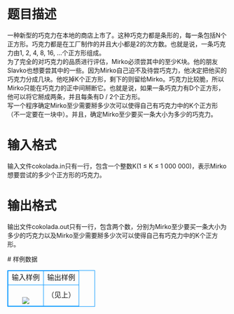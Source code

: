 # 

 
 # 题目描述 
<p>
	一种新型的巧克力在本地的商店上市了。这种巧克力都是条形的，每一条包括N个正方形。巧克力都是在工厂制作的并且大小都是2的次方数。也就是说，一条巧克力由1, 2, 4, 8, 16, ...个正方形组成。<br>	为了完全的对巧克力的品质进行评估，Mirko必须尝其中的至少K块。他的朋友Slavko也想要尝其中的一些。因为Mirko自己迫不及待尝巧克力，他决定把他买的巧克力分成几块。他吃掉K个正方形，剩下的则留给Mirko。巧克力比较脆，所以Mirko只能在巧克力的正中间掰断它。也就是说，如果一条巧克力有D个正方形，他可以将它掰成两条，并且每条有D / 2个正方形。<br>	写一个程序确定Mirko至少需要掰多少次可以使得自己有巧克力中的K个正方形（不一定要在一块中）。并且，确定Mirko至少要买一条大小为多少的巧克力。</p> 

 
 # 输入格式 
<p>
	输入文件cokolada.in只有一行，包含一个整数K(1 ≤ K ≤ 1 000 000)，表示Mirko想要尝试的多少个正方形的巧克力。</p> 

 
 # 输出格式 
<p>
	输出文件cokolada.out只有一行，包含两个数，分别为Mirko至少要买一条大小为多少的巧克力以及Mirko至少需要掰多少次可以使得自己有巧克力中的K个正方形。</p> 
# 样例数据
<style>
        table,table tr th, table tr td { border:1px solid #0094ff; }
        table { width: 200px; min-height: 25px; line-height: 25px; text-align: center; border-collapse: collapse;}   
    </style>
<table>
	<tr>
		<td>输入样例</td>
		<td>输出样例</td>
	</tr>
<tr><td><br><img src="/source/joyoi/tyvj-2836/img/aHR0cDovL3d3dy5qb3lvaS5jbi9wcm9ibGVtL3R5dmotMjgzNi9wcm9ibGVtc19pbWFnZXMvMzM2OS9wZy5qcGc=.jpg"></img></td><td>（见上）</td></tr></table>
